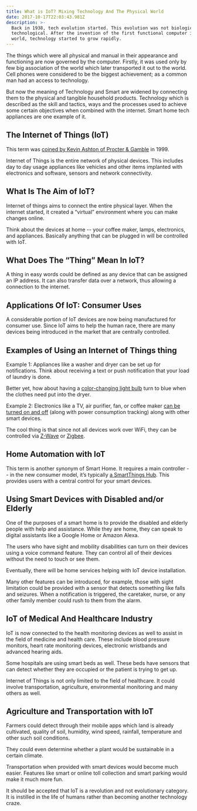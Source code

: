 ```yaml
---
title: What is IoT? Mixing Technology And The Physical World
date: 2017-10-17T22:03:43.981Z
description: >-
  Back in 1938, tech evolution started. This evolution was not biological, but
  technological. After the invention of the first functional computer in the
  world, technology started to grow rapidly.
---
```

The things which were all physical and manual in their appearance and functioning are now governed by the computer. Firstly, it was used only by few big association of the world which later transported it out to the world. Cell phones were considered to be the biggest achievement; as a common man had an access to technology.

But now the meaning of Technology and Smart are widened by connecting them to the physical and tangible household products. Technology which is described as the skill and tactics, ways and the processes used to achieve some certain objectives when combined with the internet. Smart home tech appliances are one example of it.

## The Internet of Things (IoT)

This term was [coined by Kevin Ashton of Procter & Gamble](https://en.wikipedia.org/wiki/Internet_of_things) in 1999.

Internet of Things is the entire network of physical devices. This includes day to day usage appliances like vehicles and other items implanted with electronics and software, sensors and network connectivity.

## What Is The Aim of IoT?

Internet of things aims to connect the entire physical layer. When the internet started, it created a “virtual” environment where you can make changes online.

Think about the devices at home -- your coffee maker, lamps, electronics, and appliances. Basically anything that can be plugged in will be controlled with IoT.

## What Does The “Thing” Mean In IoT?

A thing in easy words could be defined as any device that can be assigned an IP address. It can also transfer data over a network, thus allowing a connection to the internet.

## Applications Of IoT: Consumer Uses

A considerable portion of IoT devices are now being manufactured for consumer use. Since IoT aims to help the human race, there are many devices being introduced in the market that are centrally controlled.

## Examples of Using an Internet of Things thing

Example 1: Appliances like a washer and dryer can be set up for notifications. Think about receiving a text or push notification that your load of laundry is done. 

Better yet, how about having a [color-changing light bulb](http://amzn.to/2jCaO7j) turn to blue when the clothes need put into the dryer.

Example 2: Electronics like a TV, air purifier, fan, or coffee maker [can be turned on and off](http://amzn.to/2i5Kbat) (along with power consumption tracking) along with other smart devices. 

The cool thing is that since not all devices work over WiFi, they can be controlled via [Z-Wave](https://www.smarthome.com/sc-what-is-zwave-home-automation) or [Zigbee](https://www.the-ambient.com/guides/zigbee-devices-complete-guide-277).

## Home Automation with IoT

This term is another synonym of Smart Home. It requires a main controller -- in the new consumer model, it’s typically [a SmartThings Hub](http://amzn.to/2i6C8dw). This provides users with a central control for your smart devices.

## Using Smart Devices with Disabled and/or Elderly

One of the purposes of a smart home is to provide the disabled and elderly people with help and assistance. While they are home, they can speak to digital assistants like a Google Home or Amazon Alexa.

The users who have sight and mobility disabilities can turn on their devices using a voice command feature. They can control all of their devices without the need to touch or see them. 

Eventually, there will be home services helping with IoT device installation.

Many other features can be introduced, for example, those with sight limitation could be provided with a sensor that detects something like falls and seizures. When a notification is triggered, the caretaker, nurse, or any other family member could rush to them from the alarm.

## IoT of Medical And Healthcare Industry

IoT is now connected to the health monitoring devices as well to assist in the field of medicine and health care. These include blood pressure monitors, heart rate monitoring devices, electronic wristbands and advanced hearing aids.

Some hospitals are using smart beds as well. These beds have sensors that can detect whether they are occupied or the patient is trying to get up.

Internet of Things is not only limited to the field of healthcare. It could involve transportation, agriculture, environmental monitoring and many others as well.

## Agriculture and Transportation with IoT

Farmers could detect through their mobile apps which land is already cultivated, quality of soil, humidity, wind speed, rainfall, temperature and other such soil conditions. 

They could even determine whether a plant would be sustainable in a certain climate.

Transportation when provided with smart devices would become much easier. Features like smart or online toll collection and smart parking would make it much more fun.

It should be accepted that IoT is a revolution and not evolutionary category. It is instilled in the life of humans rather than becoming another technology craze.
